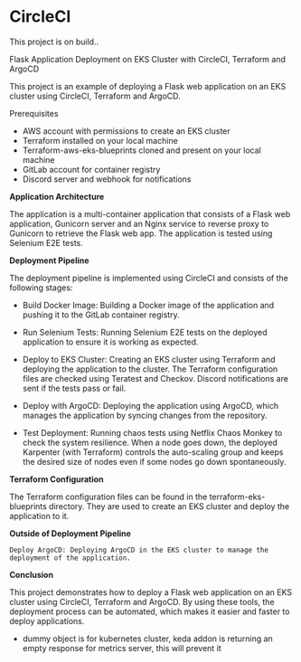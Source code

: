 
# CircleCI
This project is on build..


Flask Application Deployment on EKS Cluster with CircleCI, Terraform and ArgoCD

This project is an example of deploying a Flask web application on an EKS cluster using CircleCI, Terraform and ArgoCD.


Prerequisites

  -  AWS account with permissions to create an EKS cluster
  -  Terraform installed on your local machine
  -  Terraform-aws-eks-blueprints cloned and present on your local machine
  -  GitLab account for container registry
  -  Discord server and webhook for notifications

**Application Architecture**

The application is a multi-container application that consists of a Flask web application, Gunicorn server and an Nginx service to reverse proxy to Gunicorn to retrieve the Flask web app. The application is tested using Selenium E2E tests.


**Deployment Pipeline**


The deployment pipeline is implemented using CircleCI and consists of the following stages:

  -  Build Docker Image: Building a Docker image of the application and pushing it to the GitLab container registry.

 -   Run Selenium Tests: Running Selenium E2E tests on the deployed application to ensure it is working as expected.

-    Deploy to EKS Cluster: Creating an EKS cluster using Terraform and deploying the application to the cluster. The Terraform configuration files are checked using Teratest and Checkov. Discord notifications are sent if the tests pass or fail.

 -   Deploy with ArgoCD: Deploying the application using ArgoCD, which manages the application by syncing changes from the repository.

-    Test Deployment: Running chaos tests using Netflix Chaos Monkey to check the system resilience. When a node goes down, the deployed Karpenter (with Terraform) controls the auto-scaling group and keeps the desired size of nodes even if some nodes go down spontaneously.

**Terraform Configuration**

The Terraform configuration files can be found in the terraform-eks-blueprints directory. They are used to create an EKS cluster and deploy the application to it.

**Outside of Deployment Pipeline**

    Deploy ArgoCD: Deploying ArgoCD in the EKS cluster to manage the deployment of the application.

**Conclusion**

This project demonstrates how to deploy a Flask web application on an EKS cluster using CircleCI, Terraform and ArgoCD. By using these tools, the deployment process can be automated, which makes it easier and faster to deploy applications.


 -  dummy object is for kubernetes cluster, keda addon is returning an empty response for metrics server, this will prevent it
